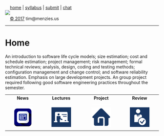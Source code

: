&nbsp;&nbsp;&nbsp;&nbsp;[home](http://tiny.cc/se17) | 
[syllabus](https://github.com/txt/se17/blob/master/doc/syllabus.md) | 
[submit](http://tiny.cc/se17give) |
[chat](https://se17.slack.com/)  
[<img width=900 src="https://raw.githubusercontent.com/txt/se17/master/img/se17.png">](http://tiny.cc/se17)   <br>
&nbsp;&nbsp;&nbsp;&nbsp;[&copy; 2017](https://github.com/txt/se17/blob/master/LICENSE.md) tim&commat;menzies.us<br>

_______



# Home

An introduction to software life cycle models; size estimation;
cost and schedule estimation; project management; risk management;
formal technical reviews; analysis, design, coding and testing
methods; configuration management and change control; and software
reliability estimation. Emphasis on large development projects. An
group project required following good software engineering
practices throughout the semester.



<center>
<table border=0 align=center>
<tr>
<td align=center><b>News
<img width=65 src="img/200x1.png"></b>
</td>
<td align=center><b>Lectures
<img width=65 src="img/200x1.png"></b>
</td><td align=center><b>Project
<img width=65 src="img/200x1.png"></b>
</td><td align=center><b>Review
<img width=65 src="img/200x1.png">
</td></tr>
<tr>
<td align=center><img src="img/news.png">
</td><td align=center><img src="img/lectures.gif">
</td><td align=center><img src="img/homework.png">
</td><td align=center><img src="img/review.gif">
</td> </tr>
<tr>
<td valign=top  xwidth="100px">

</td>
<td valign=top  xwidth="100px">


</td><td valign=top xwidth="100px">

</td><td valign=top xwidth="100px">

</tr></table>
</center>
